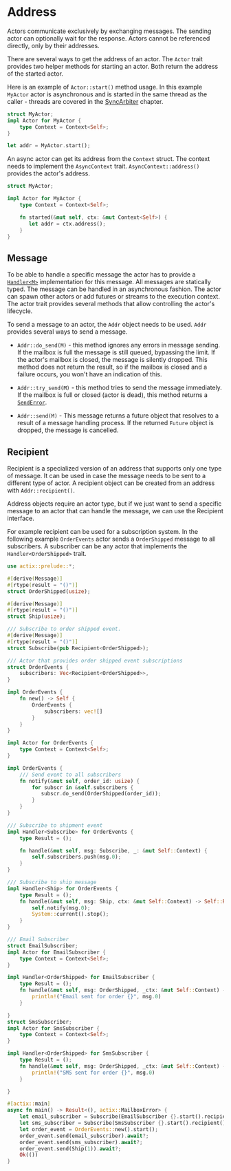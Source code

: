 # Address

Actors communicate exclusively by exchanging messages. The sending actor can optionally
wait for the response. Actors cannot be referenced directly, only by their addresses.

There are several ways to get the address of an actor. The `Actor` trait provides
two helper methods for starting an actor. Both return the address of the started actor.

Here is an example of `Actor::start()` method usage. In this example `MyActor` actor
is asynchronous and is started in the same thread as the caller - threads are covered in
the [SyncArbiter] chapter.

```rust
struct MyActor;
impl Actor for MyActor {
    type Context = Context<Self>;
}

let addr = MyActor.start();
```

An async actor can get its address from the `Context` struct. The context needs to
implement the `AsyncContext` trait. `AsyncContext::address()` provides the actor's address.

```rust
struct MyActor;

impl Actor for MyActor {
    type Context = Context<Self>;

    fn started(&mut self, ctx: &mut Context<Self>) {
       let addr = ctx.address();
    }
}
```

[SyncArbiter]: ./sec-6-sync-arbiter.md

## Message

To be able to handle a specific message the actor has to provide a
[`Handler<M>`] implementation for this message.
All messages are statically typed. The message can be handled in an asynchronous
fashion. The actor can spawn other actors or add futures or
streams to the execution context. The actor trait provides several methods that allow
controlling the actor's lifecycle.

To send a message to an actor, the `Addr` object needs to be used. `Addr` provides several
ways to send a message.

- `Addr::do_send(M)` - this method ignores any errors in message sending. If the mailbox
  is full the message is still queued, bypassing the limit. If the actor's mailbox is closed,
  the message is silently dropped. This method does not return the result, so if the
  mailbox is closed and a failure occurs, you won't have an indication of this.

- `Addr::try_send(M)` - this method tries to send the message immediately. If
  the mailbox is full or closed (actor is dead), this method returns a
  [`SendError`].

- `Addr::send(M)` - This message returns a future object that resolves to a result
  of a message handling process. If the returned `Future` object is dropped, the
  message is cancelled.

[`Handler<M>`]: https://docs.rs/actix/latest/actix/trait.Handler.html
[`SendError`]: https://docs.rs/actix/latest/actix/prelude/enum.SendError.html

## Recipient

Recipient is a specialized version of an address that supports only one type of message.
It can be used in case the message needs to be sent to a different type of actor.
A recipient object can be created from an address with `Addr::recipient()`.

Address objects require an actor type, but if we just want to send a specific message 
to an actor that can handle the message, we can use the Recipient interface.

For example recipient can be used for a subscription system. In the following example
`OrderEvents` actor sends a `OrderShipped` message to all subscribers. A subscriber can
be any actor that implements the `Handler<OrderShipped>` trait.

```rust
use actix::prelude::*;

#[derive(Message)]
#[rtype(result = "()")]
struct OrderShipped(usize);

#[derive(Message)]
#[rtype(result = "()")]
struct Ship(usize);

/// Subscribe to order shipped event.
#[derive(Message)]
#[rtype(result = "()")]
struct Subscribe(pub Recipient<OrderShipped>);

/// Actor that provides order shipped event subscriptions
struct OrderEvents {
    subscribers: Vec<Recipient<OrderShipped>>,
}

impl OrderEvents {
    fn new() -> Self {
        OrderEvents {
            subscribers: vec![]
        }
    }
}

impl Actor for OrderEvents {
    type Context = Context<Self>;
}

impl OrderEvents {
    /// Send event to all subscribers
    fn notify(&mut self, order_id: usize) {
        for subscr in &self.subscribers {
           subscr.do_send(OrderShipped(order_id));
        }
    }
}

/// Subscribe to shipment event
impl Handler<Subscribe> for OrderEvents {
    type Result = ();

    fn handle(&mut self, msg: Subscribe, _: &mut Self::Context) {
        self.subscribers.push(msg.0);
    }
}

/// Subscribe to ship message
impl Handler<Ship> for OrderEvents {
    type Result = ();
    fn handle(&mut self, msg: Ship, ctx: &mut Self::Context) -> Self::Result {
        self.notify(msg.0);
        System::current().stop();
    }
}

/// Email Subscriber
struct EmailSubscriber;
impl Actor for EmailSubscriber {
    type Context = Context<Self>;
}

impl Handler<OrderShipped> for EmailSubscriber {
    type Result = ();
    fn handle(&mut self, msg: OrderShipped, _ctx: &mut Self::Context) -> Self::Result {
        println!("Email sent for order {}", msg.0)
    }

}
struct SmsSubscriber;
impl Actor for SmsSubscriber {
    type Context = Context<Self>;
}

impl Handler<OrderShipped> for SmsSubscriber {
    type Result = ();
    fn handle(&mut self, msg: OrderShipped, _ctx: &mut Self::Context) -> Self::Result {
        println!("SMS sent for order {}", msg.0)
    }

}

#[actix::main]
async fn main() -> Result<(), actix::MailboxError> {
    let email_subscriber = Subscribe(EmailSubscriber {}.start().recipient());
    let sms_subscriber = Subscribe(SmsSubscriber {}.start().recipient());
    let order_event = OrderEvents::new().start();
    order_event.send(email_subscriber).await?;
    order_event.send(sms_subscriber).await?;
    order_event.send(Ship(1)).await?;
    Ok(())
}
```
